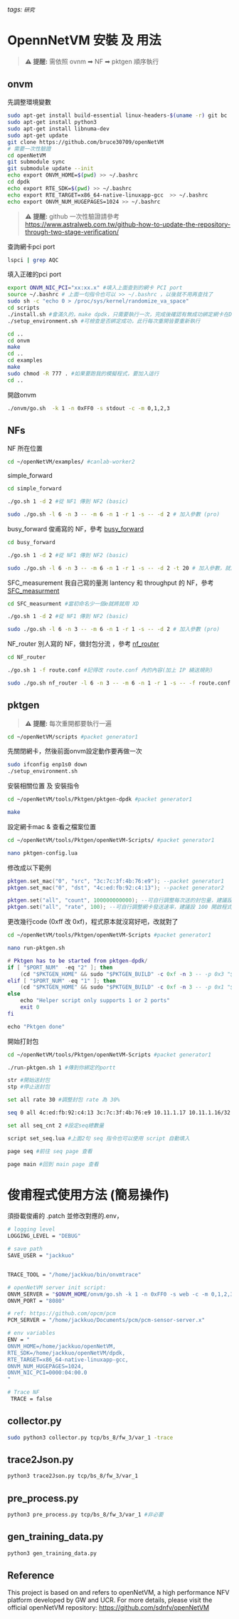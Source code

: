 ###### tags: `研究`
# OpennNetVM 安裝 及 用法
> **⚠ 提醒:** 
> 需依照 ovnm ➡ NF ➡ pktgen 順序執行
## onvm
先調整環境變數
```bash
sudo apt-get install build-essential linux-headers-$(uname -r) git bc
sudo apt-get install python3
sudo apt-get install libnuma-dev
sudo apt-get update
git clone https://github.com/bruce30709/openNetVM
# 需要一次性驗證
cd openNetVM
git submodule sync
git submodule update --init
echo export ONVM_HOME=$(pwd) >> ~/.bashrc
cd dpdk
echo export RTE_SDK=$(pwd) >> ~/.bashrc
echo export RTE_TARGET=x86_64-native-linuxapp-gcc  >> ~/.bashrc
echo export ONVM_NUM_HUGEPAGES=1024 >> ~/.bashrc
```
> **⚠ 提醒:** 
> github 一次性驗證請參考 https://www.astralweb.com.tw/github-how-to-update-the-repository-through-two-stage-verification/  

查詢網卡pci port
```bash
lspci | grep AQC
```
填入正確的pci port
```bash
export ONVM_NIC_PCI="xx:xx.x" #填入上面查到的網卡 PCI port
source ~/.bashrc # 上面一句指令也可以 >> ~/.bashrc ，以後就不用再查找了
sudo sh -c "echo 0 > /proc/sys/kernel/randomize_va_space"
cd scripts
./install.sh #會滿久的，make dpdk，只需要執行一次，完成後確認有無成功綁定網卡在DPDK上
./setup_environment.sh #可檢查是否綁定成功，此行每次重開皆要重新執行

cd ..
cd onvm
make
cd ..
cd examples
make
sudo chmod -R 777 . #如果要跑我的模擬程式，要加入這行
cd ..
```
開啟onvm
```bash
./onvm/go.sh  -k 1 -n 0xFF0 -s stdout -c -m 0,1,2,3
```
## NFs
NF 所在位置
```bash
cd ~/openNetVM/examples/ #canlab-worker2
```
simple_forward
```bash
cd simple_forward

./go.sh 1 -d 2 #從 NF1 傳到 NF2 (basic)

sudo ./go.sh -l 6 -n 3 -- -m 6 -n 1 -r 1 -s -- -d 2 # 加入參數 (pro)

```


busy_forward
俊甫寫的 NF，參考 [busy_forward](examples/busy_forward)
```bash
cd busy_forward

./go.sh 1 -d 2 #從 NF1 傳到 NF2 (basic)

sudo ./go.sh -l 6 -n 3 -- -m 6 -n 1 -r 1 -s -- -d 2 -t 20 # 加入參數，就算只想當 simple_forward 也必須加上 -t 0 (pro)

```
SFC_measurement
我自己寫的量測 lantency 和 throughput 的 NF，參考 [SFC_measurment](examples/SFC_measurment)  
```bash
cd SFC_measurment #當初命名少一個e就將就用 XD

./go.sh 1 -d 2 #從 NF1 傳到 NF2 (basic)

sudo ./go.sh -l 6 -n 3 -- -m 6 -n 1 -r 1 -s -- -d 2 # 加入參數 (pro)

```
NF_router
別人寫的 NF，做封包分流 ，參考 [nf_router](examples/nf_router)  
```bash
cd NF_router

./go.sh 1 -f route.conf #記得改 route.conf 內的內容(加上 IP 繞送規則)

sudo ./go.sh nf_router -l 6 -n 3 -- -m 6 -n 1 -r 1 -s -- -f route.conf # 加入參數 (pro)  

```
## pktgen
> **⚠ 提醒:** 
> 每次重開都要執行一遍


```bash
cd ~/openNetVM/scripts #packet generator1
```
先關閉網卡，然後前面onvm設定動作要再做一次
```bash
sudo ifconfig enp1s0 down
./setup_environment.sh
```

安裝相關位置 及 安裝指令
```bash
cd ~/openNetVM/tools/Pktgen/pktgen-dpdk #packet generator1
```
```bash
make
```
設定網卡mac & 查看之檔案位置
```bash
cd ~/openNetVM/tools/Pktgen/openNetVM-Scripts/ #packet generator1
```
```bash
nano pktgen-config.lua
```
修改成以下範例
```lua
pktgen.set_mac("0", "src", "3c:7c:3f:4b:76:e9"); --packet generator1
pktgen.set_mac("0", "dst", "4c:ed:fb:92:c4:13"); --packet generator2

pktgen.set("all", "count", 100000000000); --可自行調整每次送的封包量，建議設個非常大的數字
pktgen.set("all", "rate", 100); --可自行調整網卡發送速率，建議設 100 開啟程式後再用 set 指令調整
```
更改幾行code (0xff 改 0xf)，程式原本就沒寫好吧，改就對了
```bash
cd ~/openNetVM/tools/Pktgen/openNetVM-Scripts #packet generator1
```
```bash
nano run-pktgen.sh
```
```lua
# Pktgen has to be started from pktgen-dpdk/
if [ "$PORT_NUM"  -eq "2" ]; then
    (cd "$PKTGEN_HOME" && sudo "$PKTGEN_BUILD" -c 0xf -n 3 -- -p 0x3 "$PORT_MASK" -P -m "[1:2].0, [3:4].1>
elif [ "$PORT_NUM" -eq "1" ]; then
    (cd "$PKTGEN_HOME" && sudo "$PKTGEN_BUILD" -c 0xf -n 3 -- -p 0x1 "$PORT_MASK" -P -m "[1:2].0" -f "$PK>
else
    echo "Helper script only supports 1 or 2 ports"
    exit 0
fi

echo "Pktgen done"

```
開始打封包
```bash
cd ~/openNetVM/tools/Pktgen/openNetVM-Scripts #packet generator1
```
```bash
./run-pktgen.sh 1 #傳到你綁定的portt
```
```bash
str #開始送封包
stp #停止送封包

set all rate 30 #調整封包 rate 為 30%

seq 0 all 4c:ed:fb:92:c4:13 3c:7c:3f:4b:76:e9 10.11.1.17 10.11.1.16/32 1234 1234 ipv4 udp 0 64 #使用 seq 設定發送不同種類封包

set all seq_cnt 2 #設定seq總數量

script set_seq.lua #上面2句 seq 指令也可以使用 script 自動填入

page seq #前往 seq page 查看

page main #回到 main page 查看

```


# 俊甫程式使用方法 (簡易操作)
須掛載俊甫的 .patch
並修改對應的.env，
```bash
# logging level
LOGGING_LEVEL = "DEBUG"

# save path
SAVE_USER = "jackkuo"


TRACE_TOOL = "/home/jackkuo/bin/onvmtrace"

# openNetVM server init script:
ONVM_SERVER = "$ONVM_HOME/onvm/go.sh -k 1 -n 0xFF0 -s web -c -m 0,1,2,3 -p 8080"
ONVM_PORT = "8080"

# ref: https://github.com/opcm/pcm
PCM_SERVER = "/home/jackkuo/Documents/pcm/pcm-sensor-server.x"

# env variables
ENV = "
ONVM_HOME=/home/jackkuo/openNetVM,
RTE_SDK=/home/jackkuo/openNetVM/dpdk,
RTE_TARGET=x86_64-native-linuxapp-gcc,
ONVM_NUM_HUGEPAGES=1024,
ONVM_NIC_PCI=0000:04:00.0
"

# Trace NF
 TRACE = false
```

## collector.py
```bash
sudo python3 collector.py tcp/bs_8/fw_3/var_1 -trace
```

## trace2Json.py
```bash
python3 trace2Json.py tcp/bs_8/fw_3/var_1
```
## pre_process.py
```bash
python3 pre_process.py tcp/bs_8/fw_3/var_1 #非必要
```
## gen_training_data.py
```bash
python3 gen_training_data.py
```
## Reference
This project is based on and refers to openNetVM, a high performance NFV platform developed by GW and UCR.
For more details, please visit the official openNetVM repository: https://github.com/sdnfv/openNetVM
